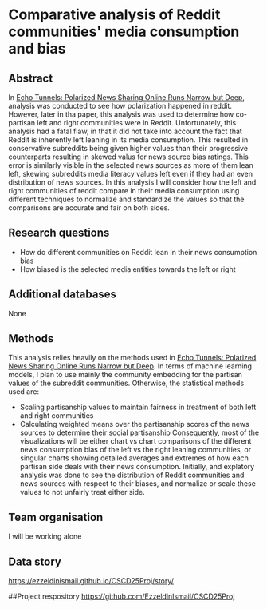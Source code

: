 # Comparative analysis of Reddit communities' media consumption and bias

## Abstract
In [Echo Tunnels: Polarized News Sharing Online Runs Narrow but Deep](https://ojs.aaai.org/index.php/ICWSM/article/view/22177/21956), analysis was conducted to see how polarization happened in reddit. However, later in tha paper, this analysis was used to determine how co-partisan left and right communities were in Reddit. Unfortunately, this analysis had a fatal flaw, in that it did not take into account the fact that Reddit is inherently left leaning in its media consumption. This resulted in conservative subreddits being given higher values than their progressive counterparts resulting in skewed valus for news source bias ratings. This error is similarly visible in the selected news sources as more of them lean left, skewing subreddits media literacy values left even if they had an even distribution of news sources. In this analysis I will consider how the left and right communities of reddit compare in their media consumption using different techniques to normalize and standardize the values so that the comparisons are accurate and fair on both sides.

## Research questions
- How do different communities on Reddit lean in their news consumption bias
- How biased is the selected media entities towards the left or right

## Additional databases
None

## Methods
This analysis relies heavily on the methods used in [Echo Tunnels: Polarized News Sharing Online Runs Narrow but Deep](https://ojs.aaai.org/index.php/ICWSM/article/view/22177/21956). In terms of machine learning models, I plan to use mainly the community embedding for the partisan values of the subreddit communities. Otherwise, the statistical methods used are:
- Scaling partisanship values to maintain fairness in treatment of both left and right communities
- Calculating weighted means over the partisanship scores of the news sources to determine their social partisanship
Consequently, most of the visualizations will be either chart vs chart comparisons of the different news consumption bias of the left vs the right leaning communities, or singular charts showing detailed averages and extremes of how each partisan side deals with their news consumption. Initially, and explatory analysis was done to see the distribution of Reddit communities and news sources with respect to their biases, and normalize or scale these values to not unfairly treat either side.

## Team organisation
I will be working alone

## Data story
https://ezzeldinismail.github.io/CSCD25Proj/story/

##Project respository
https://github.com/EzzeldinIsmail/CSCD25Proj
